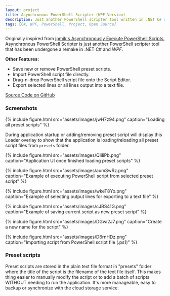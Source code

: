 ```yaml
---
layout: project
title: Asynchronous PowerShell Scripter (WPF Version)
description: Just another PowerShell scripter tool written in .NET C# and WPF to manage, run and learn PowerShell scripting.
tags: [C#, WPF, PowerShell, Project, Open Source]
---
```


Originally inspired from [jpmik's Asynchronously Execute PowerShell Scripts](https://www.codeproject.com/Articles/18409/Asynchronously-Execute-PowerShell-Scripts-from-C), Asynchronous PowerShell Scripter is just another PowerShell scripter tool that has been undergone a remake in .NET C# and _WPF_.

**Other Features:**

- Save new or remove PowerShell preset scripts.
- Import PowerShell script file directly.
- Drag-n-drop PowerShell script file onto the Script Editor.
- Export selected lines or all lines output into a text file.

<a href="https://github.com/heiswayi/AsyncPowerShellScripter" class="button big">Source Code on GitHub</a>



### Screenshots

{% include figure.html src="assets/images/jwH7z94.png" caption="Loading all preset scripts" %}

During application startup or adding/removing preset script will display this Loader overlay to show that the application is loading/reloading all preset script files from `presets` folder.

{% include figure.html src="assets/images/QIiIiPb.png" caption="Application UI once finished loading preset scripts" %}

{% include figure.html src="assets/images/aumSwRz.png" caption="Example of executing PowerShell script from selected preset script" %}

{% include figure.html src="assets/images/wkeT8Yo.png" caption="Example of selecting output lines for exporting to a text file" %}

{% include figure.html src="assets/images/cJBS41G.png" caption="Example of saving current script as new preset script" %}

{% include figure.html src="assets/images/DGwi2J7.png" caption="Create a new name for the script" %}

{% include figure.html src="assets/images/D6rnHDz.png" caption="Importing script from PowerShell script file (.ps1)" %}



### Preset scripts

Preset scripts are stored in the plain text file format in "presets" folder where the title of the script is the filename of the text file itself. This makes thing easier to manually modify the script or to add a batch of scripts WITHOUT needing to run the application. It's more manageable, easy to backup or synchronize with the cloud storage service.
